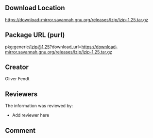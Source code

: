 ## Download Location

https://download-mirror.savannah.gnu.org/releases/lzip/lzip-1.25.tar.gz

## Package URL (purl)

pkg:generic/lzip@1.25?download_url=https://download-mirror.savannah.gnu.org/releases/lzip/lzip-1.25.tar.gz

## Creator

Oliver Fendt

## Reviewers

The information was reviewed by:

* Add reviewer here

## Comment

